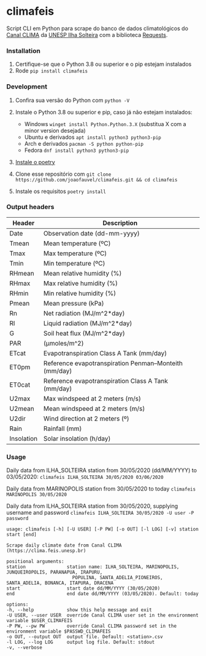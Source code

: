# climafeis
Script CLI em Python para scrape do banco de dados climatológicos do [Canal CLIMA](https://clima.feis.unesp.br) da [UNESP Ilha Solteira](https://www.feis.unesp.br/) com a biblioteca [Requests](https://requests.readthedocs.io/en/latest/).  

### Installation
1. Certifique-se que o Python 3.8 ou superior e o pip estejam instalados
1. Rode `pip install climafeis`

### Development
1. Confira sua versão do Python com `python -V`
1. Instale o Python 3.8 ou superior e pip, caso já não estejam instalados:

    - Windows `winget install Python.Python.3.X` (substitua X com a minor version desejada)
    - Ubuntu e derivados `apt install python3 python3-pip`
    - Arch e derivados `pacman -S python python-pip`
    - Fedora `dnf install python3 python3-pip`

1. [Instale o poetry](https://python-poetry.org/docs/#installation) 
1. Clone esse repositório com `git clone https://github.com/joaofauvel/climafeis.git && cd climafeis`
1. Instale os requisitos `poetry install`

### Output headers
| Header     | Description                                           |
| ---------- | ----------------------------------------------------- |
| Date       | Observation date (dd-mm-yyyy)                         |
| Tmean      | Mean temperature (ºC)                                 |
| Tmax       | Max temperature (ºC)                                  |
| Tmin       | Min temperature (ºC)                                  |
| RHmean     | Mean relative humidity (%)                            |
| RHmax      | Max relative humidity (%)                             |
| RHmin      | Min relative humidity (%)                             |
| Pmean      | Mean pressure (kPa)                                   |
| Rn         | Net radiation (MJ/m^2*day)                            |
| Rl         | Liquid radiation (MJ/m^2*day)                         |
| G          | Soil heat flux (MJ/m^2*day)                           |
| PAR        | (μmoles/m^2)                                          |
| ETcat      | Evapotranspiration Class A Tank (mm/day)              |
| ET0pm      | Reference evapotranspiration Penman–Monteith (mm/day) |
| ET0cat     | Reference evapotranspiration Class A Tank (mm/day)    |
| U2max      | Max windspeed at 2 meters (m/s)                       |
| U2mean     | Mean windspeed at 2 meters (m/s)                      |
| U2dir      | Wind direction at 2 meters (º)                        |
| Rain       | Rainfall (mm)                                         |
| Insolation | Solar insolation (h/day)                              |

### Usage
Daily data from ILHA_SOLTEIRA station from 30/05/2020 (dd/MM/YYYY) to 03/05/2020:
`climafeis ILHA_SOLTEIRA 30/05/2020 03/06/2020`

Daily data from MARINOPOLIS station from 30/05/2020 to today
`climafeis MARINOPOLIS 30/05/2020`

Daily data from ILHA_SOLTEIRA station from 30/05/2020, supplying username and password
`climafeis ILHA_SOLTEIRA 30/05/2020 -U user -P password`


    usage: climafeis [-h] [-U USER] [-P PW] [-o OUT] [-l LOG] [-v] station start [end]

    Scrape daily climate date from Canal CLIMA (https://clima.feis.unesp.br)

    positional arguments:
    station               station name: ILHA_SOLTEIRA, MARINOPOLIS, JUNQUEIROPOLIS, PARANAPUA, IRAPURU, 
                            POPULINA, SANTA_ADELIA_PIONEIROS, SANTA_ADELIA, BONANCA, ITAPURA, DRACENA
    start                 start date dd/MM/YYYY (30/05/2020)
    end                   end date dd/MM/YYYY (03/05/2020). Default: today

    options:
    -h, --help            show this help message and exit
    -U USER, --user USER  override Canal CLIMA user set in the environment variable $USER_CLIMAFEIS
    -P PW, --pw PW        override Canal CLIMA password set in the environment variable $PASSWD_CLIMAFEIS
    -o OUT, --output OUT  output file. Default: <station>.csv
    -l LOG, --log LOG     output log file. Default: stdout
    -v, --verbose


